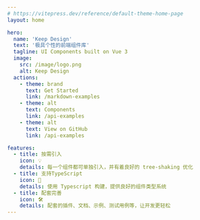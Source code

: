 ```yaml
---
# https://vitepress.dev/reference/default-theme-home-page
layout: home

hero:
  name: 'Keep Design'
  text: '极具个性的前端组件库'
  tagline: UI Components built on Vue 3
  image:
    src: /image/logo.png
    alt: Keep Design
  actions:
    - theme: brand
      text: Get Started
      link: /markdown-examples
    - theme: alt
      text: Components
      link: /api-examples
    - theme: alt
      text: View on GitHub
      link: /api-examples

features:
  - title: 按需引入
    icon: 💡
    details: 每一个组件都可单独引入，并有着良好的 tree-shaking 优化
  - title: 支持TypeScript
    icon: 🖖
    details: 使用 Typescript 构建，提供良好的组件类型系统
  - title: 配套完善
    icon: 🛠️
    details: 配套的插件、文档、示例、测试用例等，让开发更轻松
---
```

